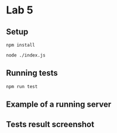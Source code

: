 # Lab 5

## Setup

```
npm install

node ./index.js
```

## Running tests

```
npm run test
```

## Example of a running server

## Tests result screenshot
